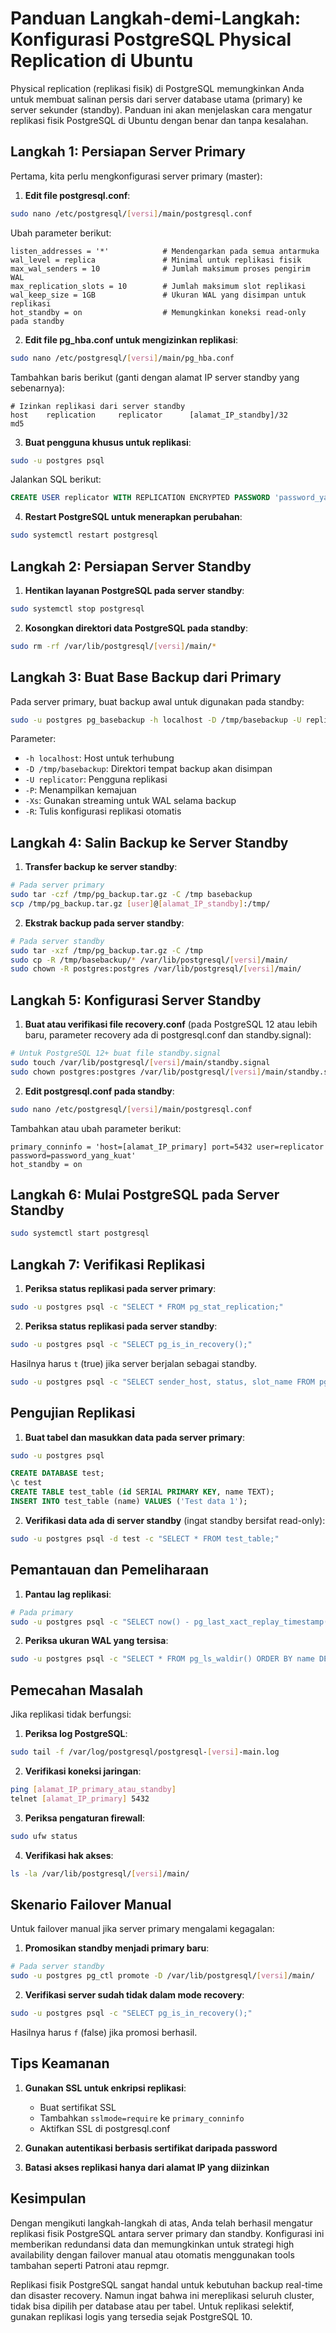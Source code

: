 # Panduan Langkah-demi-Langkah: Konfigurasi PostgreSQL Physical Replication di Ubuntu

Physical replication (replikasi fisik) di PostgreSQL memungkinkan Anda untuk membuat salinan persis dari server database utama (primary) ke server sekunder (standby). Panduan ini akan menjelaskan cara mengatur replikasi fisik PostgreSQL di Ubuntu dengan benar dan tanpa kesalahan.

## Langkah 1: Persiapan Server Primary

Pertama, kita perlu mengkonfigurasi server primary (master):

1. **Edit file postgresql.conf**:

```bash
sudo nano /etc/postgresql/[versi]/main/postgresql.conf
```

Ubah parameter berikut:

```
listen_addresses = '*'            # Mendengarkan pada semua antarmuka
wal_level = replica               # Minimal untuk replikasi fisik
max_wal_senders = 10              # Jumlah maksimum proses pengirim WAL
max_replication_slots = 10        # Jumlah maksimum slot replikasi
wal_keep_size = 1GB               # Ukuran WAL yang disimpan untuk replikasi
hot_standby = on                  # Memungkinkan koneksi read-only pada standby
```

2. **Edit file pg_hba.conf untuk mengizinkan replikasi**:

```bash
sudo nano /etc/postgresql/[versi]/main/pg_hba.conf
```

Tambahkan baris berikut (ganti dengan alamat IP server standby yang sebenarnya):

```
# Izinkan replikasi dari server standby
host    replication     replicator      [alamat_IP_standby]/32       md5
```

3. **Buat pengguna khusus untuk replikasi**:

```bash
sudo -u postgres psql
```

Jalankan SQL berikut:

```sql
CREATE USER replicator WITH REPLICATION ENCRYPTED PASSWORD 'password_yang_kuat';
```

4. **Restart PostgreSQL untuk menerapkan perubahan**:

```bash
sudo systemctl restart postgresql
```

## Langkah 2: Persiapan Server Standby

1. **Hentikan layanan PostgreSQL pada server standby**:

```bash
sudo systemctl stop postgresql
```

2. **Kosongkan direktori data PostgreSQL pada standby**:

```bash
sudo rm -rf /var/lib/postgresql/[versi]/main/*
```

## Langkah 3: Buat Base Backup dari Primary

Pada server primary, buat backup awal untuk digunakan pada standby:

```bash
sudo -u postgres pg_basebackup -h localhost -D /tmp/basebackup -U replicator -P -Xs -R
```

Parameter:
- `-h localhost`: Host untuk terhubung
- `-D /tmp/basebackup`: Direktori tempat backup akan disimpan
- `-U replicator`: Pengguna replikasi
- `-P`: Menampilkan kemajuan
- `-Xs`: Gunakan streaming untuk WAL selama backup
- `-R`: Tulis konfigurasi replikasi otomatis

## Langkah 4: Salin Backup ke Server Standby

1. **Transfer backup ke server standby**:

```bash
# Pada server primary
sudo tar -czf /tmp/pg_backup.tar.gz -C /tmp basebackup
scp /tmp/pg_backup.tar.gz [user]@[alamat_IP_standby]:/tmp/
```

2. **Ekstrak backup pada server standby**:

```bash
# Pada server standby
sudo tar -xzf /tmp/pg_backup.tar.gz -C /tmp
sudo cp -R /tmp/basebackup/* /var/lib/postgresql/[versi]/main/
sudo chown -R postgres:postgres /var/lib/postgresql/[versi]/main/
```

## Langkah 5: Konfigurasi Server Standby

1. **Buat atau verifikasi file recovery.conf** (pada PostgreSQL 12 atau lebih baru, parameter recovery ada di postgresql.conf dan standby.signal):

```bash
# Untuk PostgreSQL 12+ buat file standby.signal
sudo touch /var/lib/postgresql/[versi]/main/standby.signal
sudo chown postgres:postgres /var/lib/postgresql/[versi]/main/standby.signal
```

2. **Edit postgresql.conf pada standby**:

```bash
sudo nano /etc/postgresql/[versi]/main/postgresql.conf
```

Tambahkan atau ubah parameter berikut:

```
primary_conninfo = 'host=[alamat_IP_primary] port=5432 user=replicator password=password_yang_kuat'
hot_standby = on
```

## Langkah 6: Mulai PostgreSQL pada Server Standby

```bash
sudo systemctl start postgresql
```

## Langkah 7: Verifikasi Replikasi

1. **Periksa status replikasi pada server primary**:

```bash
sudo -u postgres psql -c "SELECT * FROM pg_stat_replication;"
```

2. **Periksa status replikasi pada server standby**:

```bash
sudo -u postgres psql -c "SELECT pg_is_in_recovery();"
```

Hasilnya harus `t` (true) jika server berjalan sebagai standby.

```bash
sudo -u postgres psql -c "SELECT sender_host, status, slot_name FROM pg_stat_wal_receiver;"
```

## Pengujian Replikasi

1. **Buat tabel dan masukkan data pada server primary**:

```bash
sudo -u postgres psql
```

```sql
CREATE DATABASE test;
\c test
CREATE TABLE test_table (id SERIAL PRIMARY KEY, name TEXT);
INSERT INTO test_table (name) VALUES ('Test data 1');
```

2. **Verifikasi data ada di server standby** (ingat standby bersifat read-only):

```bash
sudo -u postgres psql -d test -c "SELECT * FROM test_table;"
```

## Pemantauan dan Pemeliharaan

1. **Pantau lag replikasi**:

```bash
# Pada primary
sudo -u postgres psql -c "SELECT now() - pg_last_xact_replay_timestamp() AS replication_lag;"
```

2. **Periksa ukuran WAL yang tersisa**:

```bash
sudo -u postgres psql -c "SELECT * FROM pg_ls_waldir() ORDER BY name DESC LIMIT 10;"
```

## Pemecahan Masalah

Jika replikasi tidak berfungsi:

1. **Periksa log PostgreSQL**:

```bash
sudo tail -f /var/log/postgresql/postgresql-[versi]-main.log
```

2. **Verifikasi koneksi jaringan**:

```bash
ping [alamat_IP_primary_atau_standby]
telnet [alamat_IP_primary] 5432
```

3. **Periksa pengaturan firewall**:

```bash
sudo ufw status
```

4. **Verifikasi hak akses**:

```bash
ls -la /var/lib/postgresql/[versi]/main/
```

## Skenario Failover Manual

Untuk failover manual jika server primary mengalami kegagalan:

1. **Promosikan standby menjadi primary baru**:

```bash
# Pada server standby
sudo -u postgres pg_ctl promote -D /var/lib/postgresql/[versi]/main/
```

2. **Verifikasi server sudah tidak dalam mode recovery**:

```bash
sudo -u postgres psql -c "SELECT pg_is_in_recovery();"
```

Hasilnya harus `f` (false) jika promosi berhasil.

## Tips Keamanan

1. **Gunakan SSL untuk enkripsi replikasi**:
   - Buat sertifikat SSL
   - Tambahkan `sslmode=require` ke `primary_conninfo`
   - Aktifkan SSL di postgresql.conf

2. **Gunakan autentikasi berbasis sertifikat daripada password**

3. **Batasi akses replikasi hanya dari alamat IP yang diizinkan**

## Kesimpulan

Dengan mengikuti langkah-langkah di atas, Anda telah berhasil mengatur replikasi fisik PostgreSQL antara server primary dan standby. Konfigurasi ini memberikan redundansi data dan memungkinkan untuk strategi high availability dengan failover manual atau otomatis menggunakan tools tambahan seperti Patroni atau repmgr.

Replikasi fisik PostgreSQL sangat handal untuk kebutuhan backup real-time dan disaster recovery. Namun ingat bahwa ini mereplikasi seluruh cluster, tidak bisa dipilih per database atau per tabel. Untuk replikasi selektif, gunakan replikasi logis yang tersedia sejak PostgreSQL 10.
